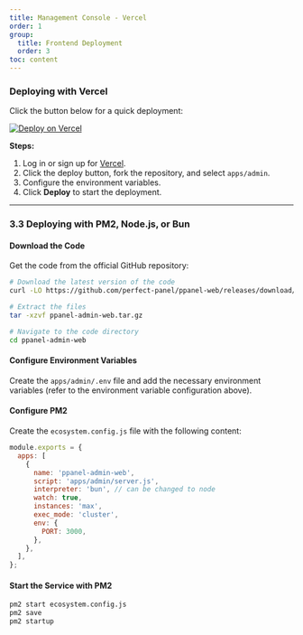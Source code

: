 ```yaml
---
title: Management Console - Vercel
order: 1
group: 
  title: Frontend Deployment
  order: 3
toc: content
---
```


### Deploying with Vercel

Click the button below for a quick deployment:

[![Deploy on Vercel](https://vercel.com/button)](https://vercel.com/new/clone?demo-description=PPanel%20is%20a%20pure%2C%20professional%2C%20and%20perfect%20open-source%20proxy%20panel%20tool%2C%20designed%20to%20be%20your%20ideal%20choice%20for%20learning%20and%20practical%20use\&demo-image=https%3A%2F%2Furlscan.io%2Fliveshot%2F%3Fwidth%3D1920%26height%3D1080%26url%3Dhttps%3A%2F%2Fadmin.ppanel.dev\&demo-title=PPanel%20Admin%20Web\&demo-url=https%3A%2F%2Fadmin.ppanel.dev%2F\&from=.\&project-name=ppanel-admin-web\&repository-name=ppanel-web\&repository-url=https%3A%2F%2Fgithub.com%2Fperfect-panel%2Fppanel-web\&root-directory=apps%2Fadmin\&skippable-integrations=1)

**Steps:**

1. Log in or sign up for [Vercel](https://vercel.com/).
2. Click the deploy button, fork the repository, and select `apps/admin`.
3. Configure the environment variables.
4. Click **Deploy** to start the deployment.

---

### **3.3 Deploying with PM2, Node.js, or Bun**

#### Download the Code

Get the code from the official GitHub repository:

```bash
# Download the latest version of the code
curl -LO https://github.com/perfect-panel/ppanel-web/releases/download/v1.0.0/ppanel-admin-web.tar.gz

# Extract the files
tar -xzvf ppanel-admin-web.tar.gz

# Navigate to the code directory
cd ppanel-admin-web
```

#### Configure Environment Variables

Create the `apps/admin/.env` file and add the necessary environment variables (refer to the environment variable configuration above).

#### Configure PM2

Create the `ecosystem.config.js` file with the following content:

```javascript
module.exports = {
  apps: [
    {
      name: 'ppanel-admin-web',
      script: 'apps/admin/server.js',
      interpreter: 'bun', // can be changed to node
      watch: true,
      instances: 'max',
      exec_mode: 'cluster',
      env: {
        PORT: 3000,
      },
    },
  ],
};
```

#### Start the Service with PM2

```bash
pm2 start ecosystem.config.js
pm2 save
pm2 startup
```

